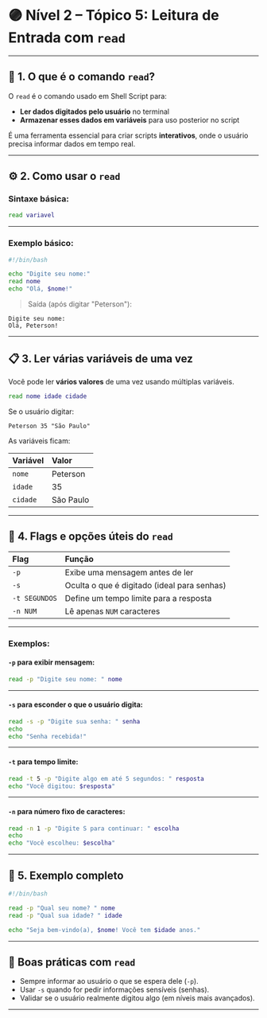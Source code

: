 
# 🟣 Nível 2 – Tópico 5: Leitura de Entrada com `read`

---

## 📖 1. O que é o comando `read`?

O `read` é o comando usado em Shell Script para:

- **Ler dados digitados pelo usuário** no terminal
- **Armazenar esses dados em variáveis** para uso posterior no script

É uma ferramenta essencial para criar scripts **interativos**, onde o usuário precisa informar dados em tempo real.

---

## ⚙️ 2. Como usar o `read`

### Sintaxe básica:

```bash
read variavel
```

---

### Exemplo básico:

```bash
#!/bin/bash

echo "Digite seu nome:"
read nome
echo "Olá, $nome!"
```

> Saída (após digitar "Peterson"):
```
Digite seu nome:
Olá, Peterson!
```

---

## 📋 3. Ler várias variáveis de uma vez

Você pode ler **vários valores** de uma vez usando múltiplas variáveis.

```bash
read nome idade cidade
```

Se o usuário digitar:

```
Peterson 35 "São Paulo"
```

As variáveis ficam:

| Variável | Valor        |
|:---------|:-------------|
| `nome`   | Peterson     |
| `idade`  | 35           |
| `cidade` | São Paulo    |

---

## 🧠 4. Flags e opções úteis do `read`

| Flag       | Função |
|:-----------|:-------|
| `-p`       | Exibe uma mensagem antes de ler |
| `-s`       | Oculta o que é digitado (ideal para senhas) |
| `-t SEGUNDOS` | Define um tempo limite para a resposta |
| `-n NUM`   | Lê apenas `NUM` caracteres |

---

### Exemplos:

#### `-p` para exibir mensagem:

```bash
read -p "Digite seu nome: " nome
```

---

#### `-s` para esconder o que o usuário digita:

```bash
read -s -p "Digite sua senha: " senha
echo
echo "Senha recebida!"
```

---

#### `-t` para tempo limite:

```bash
read -t 5 -p "Digite algo em até 5 segundos: " resposta
echo "Você digitou: $resposta"
```

---

#### `-n` para número fixo de caracteres:

```bash
read -n 1 -p "Digite S para continuar: " escolha
echo
echo "Você escolheu: $escolha"
```

---

## 📂 5. Exemplo completo

```bash
#!/bin/bash

read -p "Qual seu nome? " nome
read -p "Qual sua idade? " idade

echo "Seja bem-vindo(a), $nome! Você tem $idade anos."
```

---

## 🎯 Boas práticas com `read`

- Sempre informar ao usuário o que se espera dele (`-p`).
- Usar `-s` quando for pedir informações sensíveis (senhas).
- Validar se o usuário realmente digitou algo (em níveis mais avançados).

---
